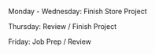 Monday - Wednesday: Finish Store Project

Thursday: Review / Finish Project

Friday: Job Prep / Review